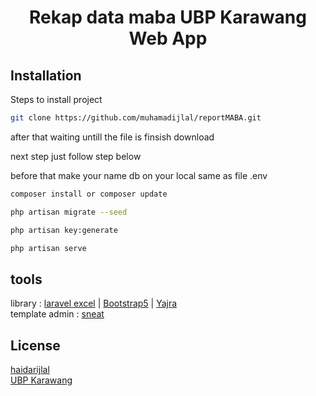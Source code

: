 # <p align="center">Rekap data maba UBP Karawang Web App</p>

## Installation
Steps to install project

```bash
git clone https://github.com/muhamadijlal/reportMABA.git
```
after that waiting untill the file is finsish download

next step just follow step below

before that make your name db on your local same as file .env

```bash
composer install or composer update

php artisan migrate --seed

php artisan key:generate

php artisan serve
```
## tools
library : [laravel excel](https://laravel-excel.com/) | [Bootstrap5](https://getbootstrap.com/docs/5.0/getting-started/introduction/) | [Yajra](https://yajrabox.com/docs/laravel-datatables/master/installation)
<br>
template admin : [sneat](https://github.com/themeselection/sneat-html-laravel-admin-template-free)

## License
[haidarijlal](https://github.com/muhamadijlal/)
<br>
[UBP Karawang](https://ubpkarawang.ac.id/)
